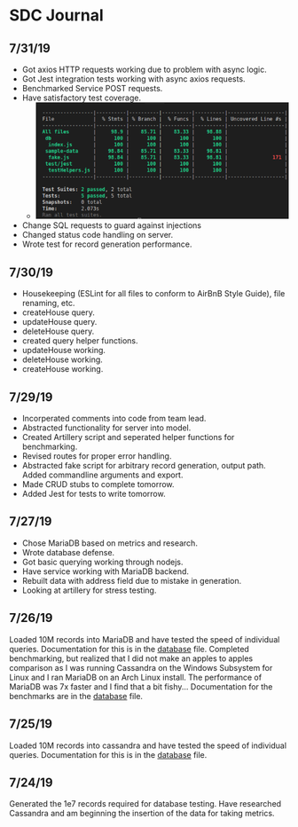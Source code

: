 # SDC Journal

## 7/31/19

- Got axios HTTP requests working due to problem with async logic.
- Got Jest integration tests working with async axios requests.
- Benchmarked Service POST requests.
- Have satisfactory test coverage.
  - ![SatisfactoryCodeCoverage](./codeCoverage.png)
- Change SQL requests to guard against injections
- Changed status code handling on server.
- Wrote test for record generation performance.

## 7/30/19

- Housekeeping (ESLint for all files to conform to AirBnB Style Guide), file renaming, etc.
- createHouse query.
- updateHouse query.
- deleteHouse query.
- created query helper functions.
- updateHouse working.
- deleteHouse working.
- createHouse working.

## 7/29/19

- Incorperated comments into code from team lead.
- Abstracted functionality for server into model.
- Created Artillery script and seperated helper functions for benchmarking.
- Revised routes for proper error handling.
- Abstracted fake script for arbitrary record generation, output path. Added commandline arguments and export.
- Made CRUD stubs to complete tomorrow.
- Added Jest for tests to write tomorrow.

## 7/27/19

- Chose MariaDB based on metrics and research.
- Wrote database defense.
- Got basic querying working through nodejs.
- Have service working with MariaDB backend.
- Rebuilt data with address field due to mistake in generation.
- Looking at artillery for stress testing.

## 7/26/19

Loaded 10M records into MariaDB and have tested the speed of individual queries.
Documentation for this is in the [database](./database.md) file.
Completed benchmarking, but realized that I did not make an apples to apples
comparison as I was running Cassandra on the Windows Subsystem for Linux
and I ran MariaDB on an Arch Linux install. The performance of MariaDB was
7x faster and I find that a bit fishy...
Documentation for the benchmarks are in the [database](./database.md) file.

## 7/25/19

Loaded 10M records into cassandra and have tested the speed of individual queries.
Documentation for this is in the [database](./database.md) file.

## 7/24/19

Generated the 1e7 records required for database testing.
Have researched Cassandra and am beginning the insertion of the data for taking metrics.
